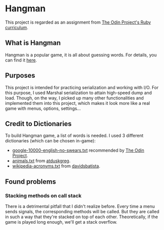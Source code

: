 # Hangman
This project is regarded as an assignment from [The Odin Project's Ruby curriculum](https://www.theodinproject.com/lessons/ruby-hangman).

## What is Hangman
Hangman is a popular game, it is all about guessing words. For details, you can find it [here](https://en.wikipedia.org/wiki/Hangman_(game)).

## Purposes
This project is intended for practicing serialization and working with I/O. For this purpose, I used Marshal serialization to attain high-speed dump and load.
Though, on the way, I picked up many other functionalities and implemented them into this project, which makes it look more like a real game with menus, options, settings...

## Credit to Dictionaries
To build Hangman game, a list of words is needed. I used 3 different dictionaries (which can be chosen in-game):
- [google-10000-english-no-swears.txt](https://raw.githubusercontent.com/first20hours/google-10000-english/master/google-10000-english-no-swears.txt) recommended by [The Odin Project](https://www.theodinproject.com/lessons/ruby-hangman).
- [animals.txt](https://gist.githubusercontent.com/atduskgreg/3cf8ef48cb0d29cf151bedad81553a54/raw/82f142562cf50b0f6fb8010f890b2f934093553e/animals.txt) from [atduskgreg](https://gist.github.com/atduskgreg/3cf8ef48cb0d29cf151bedad81553a54).
- [wikipedia-acronyms.txt](https://raw.githubusercontent.com/davidsbatista/lexicons/master/wikipedia-acronyms.txt) from [davidsbatista](https://github.com/davidsbatista/lexicons/blob/master/wikipedia-acronyms.txt).

## Found problems
### Stacking methods on call stack
There is a detrimental pitfall that I didn't realize before.
Every time a menu sends signals, the corresponding methods will be called. But they are called in such a way that they're stacked on top of each other.
Theoretically, if the game is played long enough, we'll get a stack overflow.